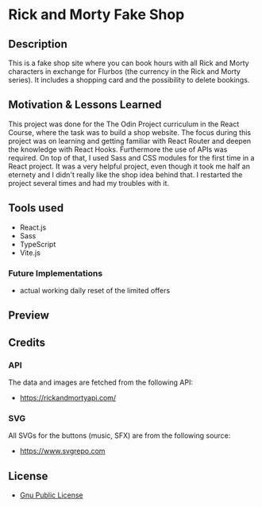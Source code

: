 # Rick and Morty Fake Shop

## Description

This is a fake shop site where you can book hours with all Rick and Morty characters in exchange for Flurbos (the currency in the Rick and Morty series). It includes a shopping card and the possibility to delete bookings.

## Motivation & Lessons Learned

This project was done for the The Odin Project curriculum in the React Course, where the task was to build a shop website. The focus during this project was on learning and getting familiar with React Router and deepen the knowledge with React Hooks. Furthermore the use of APIs was required. On top of that, I used Sass and CSS modules for the first time in a React project. It was a very helpful project, even though it took me half an eternety and I didn't really like the shop idea behind that. I restarted the project several times and had my troubles with it.

## Tools used

- React.js
- Sass
- TypeScript
- Vite.js

### Future Implementations

- actual working daily reset of the limited offers

## Preview

## Credits

### API

The data and images are fetched from the following API:

- https://rickandmortyapi.com/

### SVG

All SVGs for the buttons (music, SFX) are from the following source:

- https://www.svgrepo.com

## License

- [Gnu Public License](https://choosealicense.com/licenses/gpl-3.0/)
